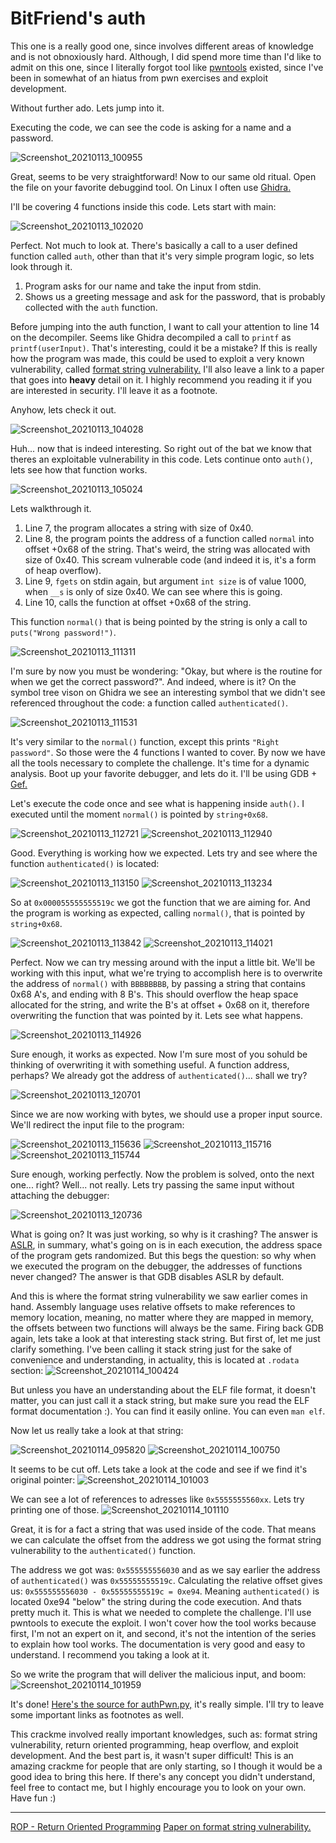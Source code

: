# BitFriend's auth

This one is a really good one, since involves different areas of knowledge and is not obnoxiously hard. Although, I did spend more time than I'd like to admit on this one, since I literally forgot tool like [pwntools](https://github.com/Gallopsled/pwntools) existed, since I've been in somewhat of an hiatus from pwn exercises and exploit development.

Without further ado. Lets jump into it.

Executing the code, we can see the code is asking for a name and a password.

![Screenshot_20210113_100955](https://user-images.githubusercontent.com/28660375/104456518-8da0be80-5587-11eb-8a22-bac26de0987e.png)

Great, seems to be very straightforward! Now to our same old ritual. Open the file on your favorite debuggind tool. On Linux I often use [Ghidra.](https://ghidra-sre.org/)

I'll be covering 4 functions inside this code. Lets start with main:

![Screenshot_20210113_102020](https://user-images.githubusercontent.com/28660375/104457553-f76d9800-5588-11eb-8dee-20dfd4d4c354.png)

Perfect. Not much to look at. There's basically a call to a user defined function called `auth`, other than that it's very simple program logic, so lets look through it.

1. Program asks for our name and take the input from stdin.
1. Shows us a greeting message and ask for the password, that is probably collected with the `auth` function.

Before jumping into the auth function, I want to call your attention to line 14 on the decompiler. Seems like Ghidra decompiled a call to `printf` as `printf(userInput)`. That's interesting, could it be a mistake? If this is really how the program was made, this could be used to exploit a very known vulnerability, called [format string vulnerability.](https://www.securecoding.com/blog/format-string-vulnerability/) I'll also leave a link to a paper that goes into **heavy** detail on it. I highly recommend you reading it if you are interested in security. I'll leave it as a footnote.

Anyhow, lets check it out.

![Screenshot_20210113_104028](https://user-images.githubusercontent.com/28660375/104459665-ce023b80-558b-11eb-9cf0-929b08b77680.png)

Huh... now that is indeed interesting. So right out of the bat we know that theres an exploitable vulnerability in this code. Lets continue onto `auth()`, lets see how that function works.

![Screenshot_20210113_105024](https://user-images.githubusercontent.com/28660375/104460671-25ed7200-558d-11eb-96ad-2411590bfe73.png)

Lets walkthrough it.

1. Line 7, the program allocates a string with size of 0x40.
1. Line 8, the program points the address of a function called `normal` into offset +0x68 of the string. That's weird, the string was allocated with size of 0x40. This scream vulnerable code (and indeed it is, it's a form of heap overflow).
1. Line 9, `fgets` on stdin again, but argument `int size` is of value 1000, when `__s` is only of size 0x40. We can see where this is going.
1. Line 10, calls the function at offset +0x68 of the string.

This function `normal()` that is being pointed by the string is only a call to `puts("Wrong password!")`.

![Screenshot_20210113_111311](https://user-images.githubusercontent.com/28660375/104463283-571b7180-5590-11eb-8574-565bff8e0159.png)

I'm sure by now you must be wondering: "Okay, but where is the routine for when we get the correct password?". And indeed, where is it? On the symbol tree vison on Ghidra we see an interesting symbol that we didn't see referenced throughout the code: a function called `authenticated()`.

![Screenshot_20210113_111531](https://user-images.githubusercontent.com/28660375/104463559-afeb0a00-5590-11eb-86a9-f1f51e0115ab.png)

It's very similar to the `normal()` function, except this prints `"Right password"`. So those were the 4 functions I wanted to cover. By now we have all the tools necessary to complete the challenge. It's time for a dynamic analysis. Boot up your favorite debugger, and lets do it. I'll be using GDB + [Gef.](https://github.com/hugsy/gef)

Let's execute the code once and see what is happening inside `auth()`. I executed until the moment `normal()` is pointed by `string+0x68`.

![Screenshot_20210113_112721](https://user-images.githubusercontent.com/28660375/104464985-4ff56300-5592-11eb-8896-3acdd790bada.png)
![Screenshot_20210113_112940](https://user-images.githubusercontent.com/28660375/104465284-a4004780-5592-11eb-869f-134e0cc511f4.png)

Good. Everything is working how we expected. Lets try and see where the function `authenticated()` is located:

![Screenshot_20210113_113150](https://user-images.githubusercontent.com/28660375/104465575-f2154b00-5592-11eb-8afe-445e3d076aeb.png)
![Screenshot_20210113_113234](https://user-images.githubusercontent.com/28660375/104465674-0eb18300-5593-11eb-94dd-6920321868c9.png)

So at `0x000055555555519c` we got the function that we are aiming for. And the program is working as expected, calling `normal()`, that is pointed by `string+0x68`. 

![Screenshot_20210113_113842](https://user-images.githubusercontent.com/28660375/104466350-e6765400-5593-11eb-95e6-0087c63d6e78.png)
![Screenshot_20210113_114021](https://user-images.githubusercontent.com/28660375/104466562-22111e00-5594-11eb-8aa3-27e3197a1c4b.png)

Perfect. Now we can try messing around with the input a little bit. We'll be working with this input, what we're trying to accomplish here is to overwrite the address of `normal()` with `BBBBBBBB`, by passing a string that contains 0x68 A's, and ending with 8 B's. This should overflow the heap space allocated for the string, and write the B's at offset + 0x68 on it, therefore overwriting the function that was pointed by it. Lets see what happens.

![Screenshot_20210113_114926](https://user-images.githubusercontent.com/28660375/104467705-6650ee00-5595-11eb-8f40-92185af8ca73.png)

Sure enough, it works as expected. Now I'm sure most of you sohuld be thinking of overwriting it with something useful. A function address, perhaps? We already got the address of `authenticated()`... shall we try?

![Screenshot_20210113_120701](https://user-images.githubusercontent.com/28660375/104469951-dceeeb00-5597-11eb-9c39-41df5165ecb2.png)

Since we are now working with bytes, we should use a proper input source. We'll redirect the input file to the program:

![Screenshot_20210113_115636](https://user-images.githubusercontent.com/28660375/104468603-669db900-5596-11eb-9e20-050b1c96bb34.png)
![Screenshot_20210113_115716](https://user-images.githubusercontent.com/28660375/104468693-7e753d00-5596-11eb-9da9-2ec857650587.png)
![Screenshot_20210113_115744](https://user-images.githubusercontent.com/28660375/104468747-8df48600-5596-11eb-83aa-d271e52ccd41.png)

Sure enough, working perfectly. Now the problem is solved, onto the next one... right? Well... not really. Lets try passing the same input without attaching the debugger:

![Screenshot_20210113_120736](https://user-images.githubusercontent.com/28660375/104470028-f8f28c80-5597-11eb-9ce0-633b54125d12.png)

What is going on? It was just working, so why is it crashing?
The answer is [ASLR](https://www.fireeye.com/blog/threat-research/2020/03/six-facts-about-address-space-layout-randomization-on-windows.html), in summary, what's going on is in each execution, the address space of the program gets randomized. But this begs the question: so why when we executed the program on the debugger, the addresses of functions never changed?
The answer is that GDB disables ASLR by default.

And this is where the format string vulnerability we saw earlier comes in hand. Assembly language uses relative offsets to make references to memory location, meaning, no matter where they are mapped in memory, the offsets between two functions will always be the same. Firing back GDB again, lets take a look at that interesting stack string. But first of, let me just clarify something. I've been calling it stack string just for the sake of convenience and understanding, in actuality, this is located at `.rodata` section:
![Screenshot_20210114_100424](https://user-images.githubusercontent.com/28660375/104594448-eb004280-564f-11eb-9d6b-22c59615a1bc.png)

But unless you have an understanding about the ELF file format, it doesn't matter, you can just call it a stack string, but make sure you read the ELF format documentation :). You can find it easily online. You can even `man elf`.

Now let us really take a look at that string:

![Screenshot_20210114_095820](https://user-images.githubusercontent.com/28660375/104593892-21898d80-564f-11eb-95f7-a748d99a028b.png)
![Screenshot_20210114_100750](https://user-images.githubusercontent.com/28660375/104594756-606c1300-5650-11eb-9693-36e1525027ae.png)

It seems to be cut off. Lets take a look at the code and see if we find it's original pointer:
![Screenshot_20210114_101003](https://user-images.githubusercontent.com/28660375/104594965-af19ad00-5650-11eb-80b8-ec3424225aa2.png)

We can see a lot of references to adresses like `0x5555555560xx`. Lets try printing one of those.
![Screenshot_20210114_101110](https://user-images.githubusercontent.com/28660375/104595086-d7a1a700-5650-11eb-85d0-03e443e850f3.png)

Great, it is for a fact a string that was used inside of the code. That means we can calculate the offset from the address we got using the format string vulnerability to the `authenticated()` function.

The address we got was: `0x555555556030` and as we say earlier the address of `authenticated()` was `0x55555555519c`. Calculating the relative offset gives us: `0x555555556030 - 0x55555555519c = 0xe94`. Meaning `authenticated()` is located 0xe94 "below" the string during the code execution. And thats pretty much it. This is what we needed to complete the challenge. I'll use pwntools to execute the exploit. I won't cover how the tool works because first, I'm not an expert on it, and second, it's not the intention of the series to explain how tool works. The documentation is very good and easy to understand. I recommend you taking a look at it.

So we write the program that will deliver the malicious input, and boom:
![Screenshot_20210114_101959](https://user-images.githubusercontent.com/28660375/104595960-11bf7880-5652-11eb-849c-b6ba3b4b4bb2.png)

It's done! [Here's the source for authPwn.py,](https://github.com/lfontesm/Reverse-Engineering-Challenges/blob/main/BitFriend's%20auth/authPwn.py) it's really simple. I'll try to leave some important links as footnotes as well.

This crackme involved really important knowledges, such as: format string vulnerability, return oriented programming, heap overflow, and exploit development. And the best part is, it wasn't super difficult! This is an amazing crackme for people that are only starting, so I though it would be a good idea to bring this here. If there's any concept you didn't understand, feel free to contact me, but I highly encourage you to look on your own. Have fun :)

---

[ROP - Return Oriented Programming](https://en.wikipedia.org/wiki/Return-oriented_programming)
[Paper on format string vulnerability.](https://crypto.stanford.edu/cs155old/cs155-spring08/papers/formatstring-1.2.pdf)
